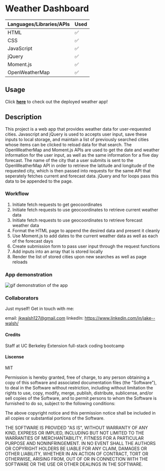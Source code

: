 # Weather Dashboard

|   Languages/Libraries/APIs   | Used |
| ----------- | ----------- |
| HTML     |    ✅    |
| CSS  |    ✅     |
| JavaScript  |    ✅    |
| jQuery  |    ✅    |
| Moment.js  |    ✅    |
| OpenWeatherMap  |    ✅    |

## Usage

Click <a href="https://jkwalsh127.github.io/weather-dashboard/" target="_blank">**here**</a> to check out the deployed weather app!

## Description

This project is a web app that provides weather data for user-requested cities. Javascript and jQuery is used to accepts user input, save these inputs to local storage, and maintain a list of previously searched cities whose items can be clicked to reload data for that search. The OpenWeatherMap and Moment.js APIs are used to get the date and weather information for the user input, as well as the same information for a five day forecast. The name of the city that a user submits is sent to the OpenWeatherMap API in order to retrieve the latitude and longitude of the requested city, which is then passed into requests for the same API that seperately fetches current and forecast data. jQuery and for loops pass this data to be appended to the page.

### Workflow

1. Initiate fetch requests to get geocoordinates
2. Initiate fetch requests to use geocoordinates to retrieve current weather data
3. Initiate fetch requests to use geocoordinates to retrieve forecast weather data
4. Format the HTML page to append the desired data and present it cleanly
5. Use Moment.js to add dates to the current weather data as well as each of the forecast days
6. Create submission form to pass user input through the request functions
7. Add inputs into an array that is stored locally
8. Render the list of stored cities upon new searches as well as page reloads

### App demonstration
![gif demonstration of the app](./assets/images/weather-dashboard-readme-gif.gif)

### Collaborators

Just myself! Get in touch with me:

email: jkwalsh127@gmail.com
linkedIn: https://www.linkedin.com/in/jake--walsh/

#### Credits

Staff at UC Berkeley Extension full-stack coding bootcamp

#### Liscense 

MIT

Permission is hereby granted, free of charge, to any person obtaining
a copy of this software and associated documentation files (the
"Software"), to deal in the Software without restriction, including
without limitation the rights to use, copy, modify, merge, publish,
distribute, sublicense, and/or sell copies of the Software, and to
permit persons to whom the Software is furnished to do so, subject to
the following conditions:

The above copyright notice and this permission notice shall be
included in all copies or substantial portions of the Software.

THE SOFTWARE IS PROVIDED "AS IS", WITHOUT WARRANTY OF ANY KIND,
EXPRESS OR IMPLIED, INCLUDING BUT NOT LIMITED TO THE WARRANTIES OF
MERCHANTABILITY, FITNESS FOR A PARTICULAR PURPOSE AND
NONINFRINGEMENT. IN NO EVENT SHALL THE AUTHORS OR COPYRIGHT HOLDERS BE
LIABLE FOR ANY CLAIM, DAMAGES OR OTHER LIABILITY, WHETHER IN AN ACTION
OF CONTRACT, TORT OR OTHERWISE, ARISING FROM, OUT OF OR IN CONNECTION
WITH THE SOFTWARE OR THE USE OR OTHER DEALINGS IN THE SOFTWARE.